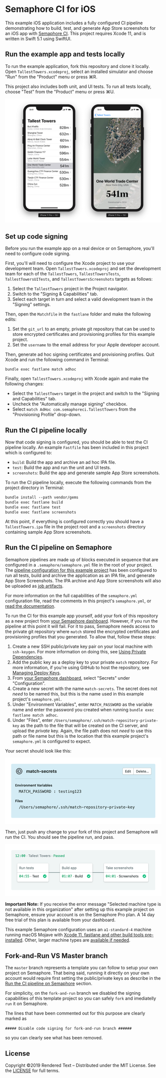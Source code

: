 # Semaphore CI for iOS

This example iOS application includes a fully configured CI pipeline demonstrating how to build, test, and generate App Store screenshots for an iOS app with [Semaphore CI](https://semaphoreci.com). This project requires Xcode 11, and is written in Swift 5.1 using SwiftUI.

## Run the example app and tests locally

To run the example application, fork this repository and clone it locally. Open `TallestTowers.xcodeproj`, select an installed simulator and choose "Run" from the "Product" menu or press ⌘R.

This project also includes both unit, and UI tests. To run all tests locally, choose "Test" from the "Product" menu or press ⌘U.

![Example project running in the iOS Simulator](Images/TallestTowers.png)

## Set up code signing

Before you run the example app on a real device or on Semaphore, you'll need to configure code signing.

First, you'll will need to configure the Xcode project to use your development team. Open `TallestTowers.xcodeproj` and set the development team for each of the `TallestTowers`, `TallestTowersTests`, `TallestTowersUITests`, and `TallestTowersScreenshots` targets as follows:

1. Select the `TallestTowers` project in the Project navigator.
2. Switch to the "Signing & Capabilities" tab.
3. Select each target in turn and select a valid development team in the "Signing" settings.

Then, open the `Matchfile` in the `fastlane` folder and make the following edits:

1. Set the `git_url` to an empty, private git repository that can be used to store encrypted certificates and provisioning profiles for this example project.
2. Set the `username` to the email address for your Apple developer account.

Then, generate ad hoc signing certificates and provisioning profiles. Quit Xcode and run the following command in Terminal:

```shell
bundle exec fastlane match adhoc
``` 

Finally, open `TallestTowers.xcodeproj` with Xcode again and make the following changes:

* Select the `TallestTowers` target in the project and switch to the "Signing and Capabilities" tab.
* Uncheck the "Automatically manage signing" checkbox.
* Select `match AdHoc com.semaphoreci.TallestTowers` from the "Provisioning Profile" drop-down.

## Run the CI pipeline locally

Now that code signing is configured, you should be able to test the CI pipeline locally. An example `Fastfile` has been included in this project which is configured to:

* `build`: Build the app and archive an ad hoc IPA file.
* `test`: Build the app and run the unit and UI tests.
* `screenshots`: Build the app and generate sample App Store screenshots.

To run the CI pipeline locally, execute the following commands from the project directory in Terminal:

```shell
bundle install --path vendor/gems
bundle exec fastlane build
bundle exec fastlane test
bundle exec fastlane screenshots
```

At this point, if everything is configured correctly you should have a `TallestTowers.ipa` file in the project root and a `screenshots` directory containing sample App Store screenshots.

## Run the CI pipeline on Semaphore

Semaphore pipelines are made up of blocks executed in sequence that are configured in a `.semaphore/semaphore.yml` file in the root of your project. The [pipeline configuration for this example project](.semaphore/semaphore.yml) has been configured to run all tests, build and archive the application as an IPA file, and generate App Store Screenshots. The IPA archive and App Store screenshots will also be uploaded as [job artifacts](https://docs.semaphoreci.com/article/155-artifacts).

For more information on the full capabilities of the `semaphore.yml` configuration file, read the comments in this project's `semaphore.yml`, or [read the documentation](https://docs.semaphoreci.com/article/50-pipeline-yaml).

To run the CI for this example app yourself, add your fork of this repository as a new project from [your Semaphore dashboard](https://id.semaphoreci.com/init_auth). However, if you run the pipeline at this point it will fail. For it to pass, Semaphore needs access to the private git repository where `match` stored the encrypted certificates and provisioning profiles that you generated. To allow that, follow these steps:

1. Create a new SSH public/private key pair on your local machine with `ssh-keygen`. For more information on doing this, see [Using Private Dependencies](https://docs.semaphoreci.com/article/109-using-private-dependencies).
2. Add the public key as a deploy key to your private `match` repository. For more information, if you're using GitHub to host the repository, see [Managing Deploy Keys](https://developer.github.com/v3/guides/managing-deploy-keys/).
3. From [your Semaphore dashboard](https://id.semaphoreci.com/init_auth), select "Secrets" under "Configuration".
4. Create a new secret with the name `match-secrets`. The secret does not *need* to be named this, but this is the name used in this example project's `semaphore.yml`.
5. Under "Environment Variables", enter `MATCH_PASSWORD` as the variable name and enter the password you created when running `bundle exec fastlane match adhoc`.
6. Under "Files", enter `/Users/semaphore/.ssh/match-repository-private-key` as the path to the file that will be created on the CI server, and upload the *private* key. Again, the file path does not *need* to use this path or file name but this is the location that this example project's `semaphore.yml` is configured to expect.

Your secret should look like this:

![Screenshot of a correctly configured secret on Semaphore](Images/Secret.png)

Then, just push any change to your fork of this project and Semaphore will run the CI. You should see the pipeline run, and pass.

![A passing CI pipeline on Semaphore](Images/Pipeline.png)

**Important Note:** If you receive the error message "Selected machine type is not available in this organization" after setting up this example project on Semaphore, ensure your account is on the Semaphore Pro plan. A 14 day free trial of this plan is available from your dashboard.

This example Semaphore configuration uses an `a1-standard-4` machine running macOS Mojave with [Xcode 11, fastlane and other build tools pre-installed](https://docs.semaphoreci.com/ci-cd-environment/macos-catalina-xcode-11-image/). Other, larger machine types are [available if needed](https://docs.semaphoreci.com/ci-cd-environment/machine-types/).

## Fork-and-Run VS Master branch

The `master` branch represents a template you can follow to setup your own project on Semaphore. That being said, running it directly on your own account would require first setting the public/private keys as describe in the [Run the CI pipeline on Semaphore](#run-the-ci-pipeline-on-semaphore) section.

For simplicity, on the `fork-and-run` branch we disabled the signing capabilities of this template project so you can safely `fork` and imediatelly `run` it on Semaphore.

The lines that have been commented out for this purpose are clearly marked as 

```##### Disable code signing for fork-and-run branch ######```

so you can clearly see what has been removed.


## License

Copyright ©2019 Rendered Text – Distributed under the MIT License. See the [LICENSE](LICENSE) for full terms.
